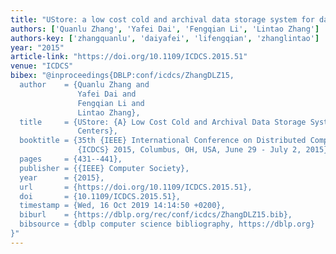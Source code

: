 ```yaml
---
title: "UStore: a low cost cold and archival data storage system for data centers"
authors: ['Quanlu Zhang', 'Yafei Dai', 'Fengqian Li', 'Lintao Zhang']
authors-key: ['zhangquanlu', 'daiyafei', 'lifengqian', 'zhanglintao']
year: "2015"
article-link: "https://doi.org/10.1109/ICDCS.2015.51"
venue: "ICDCS"
bibex: "@inproceedings{DBLP:conf/icdcs/ZhangDLZ15,
  author    = {Quanlu Zhang and
               Yafei Dai and
               Fengqian Li and
               Lintao Zhang},
  title     = {UStore: {A} Low Cost Cold and Archival Data Storage System for Data
               Centers},
  booktitle = {35th {IEEE} International Conference on Distributed Computing Systems,
               {ICDCS} 2015, Columbus, OH, USA, June 29 - July 2, 2015},
  pages     = {431--441},
  publisher = {{IEEE} Computer Society},
  year      = {2015},
  url       = {https://doi.org/10.1109/ICDCS.2015.51},
  doi       = {10.1109/ICDCS.2015.51},
  timestamp = {Wed, 16 Oct 2019 14:14:50 +0200},
  biburl    = {https://dblp.org/rec/conf/icdcs/ZhangDLZ15.bib},
  bibsource = {dblp computer science bibliography, https://dblp.org}
}"
---
```

